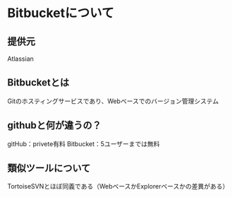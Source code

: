 # Bitbucketについて

## 提供元
Atlassian

## Bitbucketとは
Gitのホスティングサービスであり、Webベースでのバージョン管理システム

## githubと何が違うの？
gitHub：privete有料
Bitbucket：5ユーザーまでは無料

## 類似ツールについて
TortoiseSVNとほぼ同義である（WebベースかExplorerベースかの差異がある）
